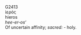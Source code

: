 <body>
  <p>G2413<br>  ἱερός  <br> hieros  <br><i>hee-er-os‘ </i><br>Of uncertain affinity; <i>sacred:</i> - holy.<br></p>
 </body>